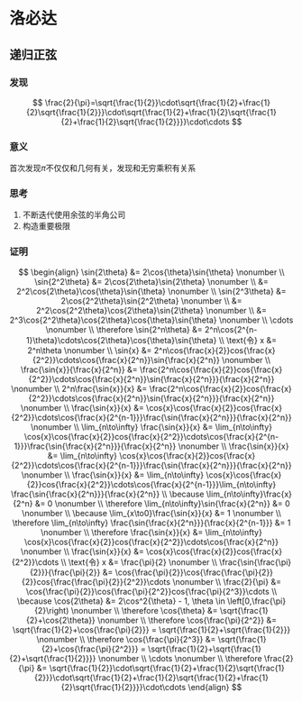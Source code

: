 # 洛必达

## 递归正弦

### 发现

$$
\frac{2}{\pi}=\sqrt{\frac{1}{2}}\cdot\sqrt{\frac{1}{2}+\frac{1}{2}\sqrt{\frac{1}{2}}}\cdot\sqrt{\frac{1}{2}+\frac{1}{2}\sqrt{\frac{1}{2}+\frac{1}{2}\sqrt{\frac{1}{2}}}}\cdot\cdots
$$

### 意义

首次发现$\pi$不仅仅和几何有关，发现和无穷乘积有关系

### 思考

1. 不断迭代使用余弦的半角公司
2. 构造重要极限

### 证明

$$
\begin{align}
    \sin{2\theta} &= 2\cos{\theta}\sin{\theta} \nonumber \\
    \sin{2^2\theta} &= 2\cos{2\theta}\sin{2\theta} \nonumber \\
                  &= 2^2\cos{2\theta}\cos{\theta}\sin{\theta} \nonumber \\
    \sin{2^3\theta} &= 2\cos{2^2\theta}\sin{2^2\theta} \nonumber \\
                  &= 2^2\cos{2^2\theta}\cos{2\theta}\sin{2\theta} \nonumber \\
                  &= 2^3\cos{2^2\theta}\cos{2\theta}\cos{\theta}\sin{\theta} \nonumber \\
    \cdots  \nonumber \\
    \therefore \sin{2^n\theta} &= 2^n\cos{2^{n-1}\theta}\cdots\cos{2\theta}\cos{\theta}\sin{\theta} \\
    \text{令} x &= 2^n\theta \nonumber \\
    \sin{x} &= 2^n\cos{\frac{x}{2}}cos{\frac{x}{2^2}}\cdots\cos{\frac{x}{2^n}}\sin{\frac{x}{2^n}} \nonumber \\
    \frac{\sin{x}}{\frac{x}{2^n}} &= \frac{2^n\cos{\frac{x}{2}}cos{\frac{x}{2^2}}\cdots\cos{\frac{x}{2^n}}\sin{\frac{x}{2^n}}}{\frac{x}{2^n}} \nonumber \\
    2^n\frac{\sin{x}}{x} &= \frac{2^n\cos{\frac{x}{2}}cos{\frac{x}{2^2}}\cdots\cos{\frac{x}{2^n}}\sin{\frac{x}{2^n}}}{\frac{x}{2^n}} \nonumber \\
    \frac{\sin{x}}{x} &= \cos{x}\cos{\frac{x}{2}}cos{\frac{x}{2^2}}\cdots\cos{\frac{x}{2^{n-1}}}\frac{\sin{\frac{x}{2^n}}}{\frac{x}{2^n}} \nonumber \\
    \lim_{n\to\infty} \frac{\sin{x}}{x} &= \lim_{n\to\infty} \cos{x}\cos{\frac{x}{2}}cos{\frac{x}{2^2}}\cdots\cos{\frac{x}{2^{n-1}}}\frac{\sin{\frac{x}{2^n}}}{\frac{x}{2^n}} \nonumber \\
    \frac{\sin{x}}{x} &= \lim_{n\to\infty} \cos{x}\cos{\frac{x}{2}}cos{\frac{x}{2^2}}\cdots\cos{\frac{x}{2^{n-1}}}\frac{\sin{\frac{x}{2^n}}}{\frac{x}{2^n}} \nonumber \\
    \frac{\sin{x}}{x} &= \lim_{n\to\infty} \cos{x}\cos{\frac{x}{2}}cos{\frac{x}{2^2}}\cdots\cos{\frac{x}{2^{n-1}}}\lim_{n\to\infty} \frac{\sin{\frac{x}{2^n}}}{\frac{x}{2^n}} \\
    \because \lim_{n\to\infty}\frac{x}{2^n} &= 0 \nonumber \\
    \therefore \lim_{n\to\infty}\sin{\frac{x}{2^n}} &= 0 \nonumber \\
    \because \lim_{x\to0}\frac{\sin{x}}{x} &= 1 \nonumber \\
    \therefore \lim_{n\to\infty} \frac{\sin{\frac{x}{2^n}}}{\frac{x}{2^{n-1}}} &= 1 \nonumber \\
    \therefore \frac{\sin{x}}{x} &= \lim_{n\to\infty} \cos{x}\cos{\frac{x}{2}}cos{\frac{x}{2^2}}\cdots\cos{\frac{x}{2^n}} \nonumber \\
    \frac{\sin{x}}{x} &= \cos{x}\cos{\frac{x}{2}}cos{\frac{x}{2^2}}\cdots \\
    \text{令} x &= \frac{\pi}{2} \nonumber \\
    \frac{\sin{\frac{\pi}{2}}}{\frac{\pi}{2}} &= \cos{\frac{\pi}{2}}\cos{\frac{\frac{\pi}{2}}{2}}cos{\frac{\frac{\pi}{2}}{2^2}}\cdots \nonumber \\
    \frac{2}{\pi} &= \cos{\frac{\pi}{2}}\cos{\frac{\pi}{2^2}}cos{\frac{\pi}{2^3}}\cdots \\
    \because \cos{2\theta} &= 2\cos^2{\theta} - 1, \theta \in \left[0,\frac{\pi}{2}\right) \nonumber \\
    \therefore \cos{\theta} &= \sqrt{\frac{1}{2}+\cos{2\theta}}  \nonumber \\
    \therefore \cos{\frac{\pi}{2^2}} &= \sqrt{\frac{1}{2}+\cos{\frac{\pi}{2}}} = \sqrt{\frac{1}{2}+\sqrt{\frac{1}{2}}} \nonumber \\
    \therefore \cos{\frac{\pi}{2^3}} &= \sqrt{\frac{1}{2}+\cos{\frac{\pi}{2^2}}} = \sqrt{\frac{1}{2}+\sqrt{\frac{1}{2}+\sqrt{\frac{1}{2}}}} \nonumber \\
    \cdots  \nonumber \\
    \therefore \frac{2}{\pi} &= \sqrt{\frac{1}{2}}\cdot\sqrt{\frac{1}{2}+\frac{1}{2}\sqrt{\frac{1}{2}}}\cdot\sqrt{\frac{1}{2}+\frac{1}{2}\sqrt{\frac{1}{2}+\frac{1}{2}\sqrt{\frac{1}{2}}}}\cdot\cdots
\end{align}
$$
